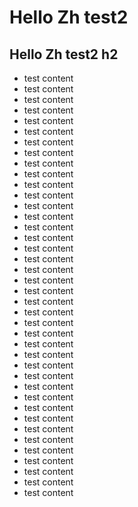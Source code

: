 # Hello Zh test2
## Hello Zh test2 h2

- test content
- test content
- test content
- test content
- test content
- test content
- test content
- test content
- test content
- test content
- test content
- test content
- test content
- test content
- test content
- test content
- test content
- test content
- test content
- test content
- test content
- test content
- test content
- test content
- test content
- test content
- test content
- test content
- test content
- test content
- test content
- test content
- test content
- test content
- test content
- test content
- test content
- test content
- test content
- test content
